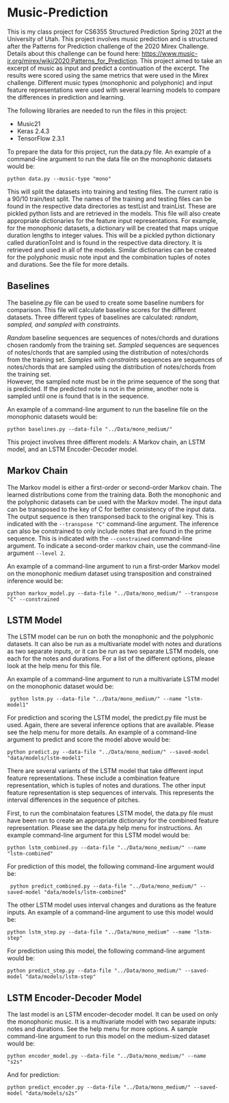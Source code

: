 # Music-Prediction

This is my class project for CS6355 Structured Prediction Spring 2021 at the University of Utah.
This project involves music prediction and is structured after the Patterns for Prediction challenge of the 2020 Mirex Challenge.
Details about this challenge can be found here:  https://www.music-ir.org/mirex/wiki/2020:Patterns_for_Prediction.
This project aimed to take an excerpt of music as input and predict a continuation of the excerpt.  The results were scored using the same metrics that were used in the Mirex challenge.  Different music types (monophonic and polyphonic) and input feature representations were used with several learning models to compare the differences in prediction and learning.

The following libraries are needed to run the files in this project:
* Music21
* Keras 2.4.3
* TensorFlow 2.3.1


To prepare the data for this project, run the data.py file.  An example of a command-line argument to run the data file on the monophonic datasets would be:
```
python data.py --music-type "mono"
```

This will split the datasets into training and testing files.  The current ratio is a 90/10 train/test split.  The names of the training and testing files
can be found in the respective data directories as testList and trainList.  These are pickled python lists and are retrieved in the models.  This file will also create appropriate dictionaries for the feature input representations.  For example, for the monophonic datasets, a dictionary will be created that maps unique duration lengths to integer values.  This will be a pickled python dictionary called durationToInt and is found in the respective data directory.  It is retrieved and used in all of the models.  Similar dictionaries can be created for the polyphonic music note input and the combination tuples of notes and durations.  See the file for more details.

## Baselines

The baseline.py file can be used to create some baseline numbers for comparison.  This file will calculate baseline scores for the different datasets.
Three different types of baselines are calculated:  *random, sampled, and sampled with constraints.* 

*Random* baseline sequences are sequences of notes/chords and durations chosen randomly from the training set.
*Sampled* sequences are sequences of notes/chords that are sampled using the distribution of notes/chords from the training set.
*Samples with constraints* sequences are sequences of notes/chords that are sampled using the distribution of notes/chords from the training set.  
However, the sampled note must be in the prime sequence of the song that is predicted.  If the predicted note is not in the prime, another note is sampled 
until one is found that is in the sequence.

An example of a command-line argument to run the baseline file on the monophonic datasets would be:
```
python baselines.py --data-file "../Data/mono_medium/"
```

This project involves three different models:  A Markov chain, an LSTM model, and an LSTM Encoder-Decoder model.

## Markov Chain

The Markov model is either a first-order or second-order Markov chain.  The learned distributions come from the training data. Both the 
monophonic and the polyphonic datasets can be used with the Markov model.  The input data can be transposed to the key of C for better consistency of
the input data.  The output sequence is then transponsed back to the original key.  This is indicated with the `--transpose "C"` command-line argument.  The inference can also be constrained to only include notes that are found in the prime sequence.  This is indicated with the `--constrained` command-line argument.    To indicate a second-order markov chain, use the command-line argument `--level 2`.

An example of a command-line argument to run a first-order Markov model on the monophonic medium dataset using transposition and constrained inference would be:
```
python markov_model.py --data-file "../Data/mono_medium/" --transpose "C" --constrained
```

## LSTM Model

The LSTM model can be run on both the monophonic and the polyphonic datasets.  It can also be run as a multivariate model with notes and durations as two separate inputs, or it can be run as two separate LSTM models, one each for the notes and durations.  For a list of the different options, please look at the help menu for this file.

An example of a command-line argument to run a multivariate LSTM model on the monophonic dataset would be:
```
 python lstm.py --data-file "../Data/mono_medium/" --name "lstm-model1"
 ```

For prediction and scoring the LSTM model, the predict.py file must be used.  Again, there are several inference options that are available.  Please see the help menu for more details.  An example of a command-line argument to predict and score the model above would be:
```
python predict.py --data-file "../Data/mono_medium/" --saved-model "data/models/lstm-model1"
```

There are several variants of the LSTM model that take different input feature representations.  These include a combination feature representation, which is tuples of notes and durations.  The other input feature representation is step sequences of intervals.  This represents the interval differences in the sequence of pitches.

First, to run the combinataion features LSTM model, the data.py file must have been run to create an appropriate dictionary for the combined feature representation.
Please see the data.py help menu for instructions.  An example command-line argument for this LSTM model would be:
```
python lstm_combined.py --data-file "../Data/mono_medium/" --name "lstm-combined"
```
For prediction of this model, the following command-line argument would be:
```
 python predict_combined.py --data-file "../Data/mono_medium/" --saved-model "data/models/lstm-combined"
```

The other LSTM model uses interval changes and durations as the feature inputs.  An example of a command-line argument to use this model would be:
```
python lstm_step.py --data-file "../Data/mono_medium" --name "lstm-step"
```
For prediction using this model, the following command-line argument would be:
```
python predict_step.py --data-file "../Data/mono_medium/" --saved-model "data/models/lstm-step"
```

## LSTM Encoder-Decoder Model

The last model is an LSTM encoder-decoder model.  It can be used on only the monophonic music.  It is a multivariate model with two separate inputs:  notes
and durations.  See the help menu for more options.  A sample command-line argument to run this model on the medium-sized dataset would be:
```
python encoder_model.py --data-file "../Data/mono_medium/" --name "s2s"
```
And for prediction:
```
python predict_encoder.py --data-file "../Data/mono_medium/" --saved-model "data/models/s2s"
```

